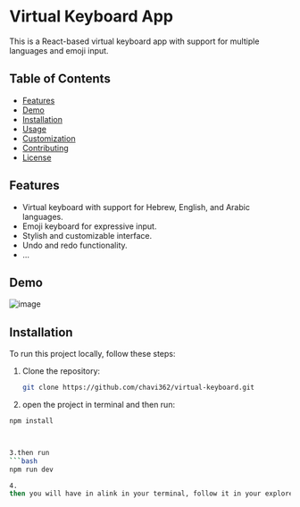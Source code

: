 # Virtual Keyboard App

This is a React-based virtual keyboard app with support for multiple languages and emoji input.

## Table of Contents

- [Features](#features)
- [Demo](#demo)
- [Installation](#installation)
- [Usage](#usage)
- [Customization](#customization)
- [Contributing](#contributing)
- [License](#license)

## Features

- Virtual keyboard with support for Hebrew, English, and Arabic languages.
- Emoji keyboard for expressive input.
- Stylish and customizable interface.
- Undo and redo functionality.
- ...

## Demo

![image](https://github.com/chavi362/virtual-keyboard/assets/140444217/1826a4d9-f853-43a3-a7fd-53f36ad57e1d)


## Installation

To run this project locally, follow these steps:

1. Clone the repository:

   ```bash
   git clone https://github.com/chavi362/virtual-keyboard.git
   
2. open the project in terminal and then run:
 ```bash
npm install



3.then run
 ```bash
 npm run dev

4.
then you will have in alink in your terminal, follow it in your explorer
